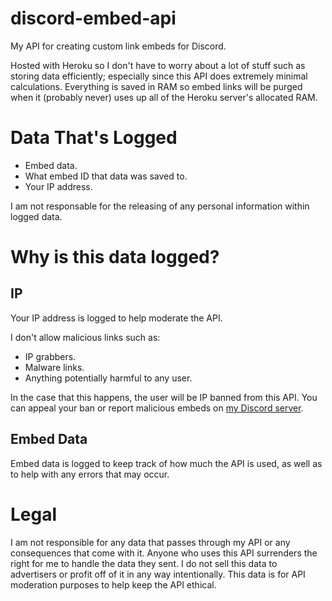 # discord-embed-api

My API for creating custom link embeds for Discord.

Hosted with Heroku so I don't have to worry about a lot of stuff such as storing data efficiently; especially since this API does extremely minimal calculations. Everything is saved in RAM so embed links will be purged when it (probably never) uses up all of the Heroku server's allocated RAM.

# Data That's Logged

 - Embed data.
 - What embed ID that data was saved to.
 - Your IP address.

I am not responsable for the releasing of any personal information within logged data.

# Why is this data logged?

## IP

Your IP address is logged to help moderate the API.

I don't allow malicious links such as:

 - IP grabbers.
 - Malware links.
 - Anything potentially harmful to any user.

In the case that this happens, the user will be IP banned from this API. You can appeal your ban or report malicious embeds on [my Discord server](https://discord.gg/c9ESSur).

## Embed Data

Embed data is logged to keep track of how much the API is used, as well as to help with any errors that may occur.

# Legal

I am not responsible for any data that passes through my API or any consequences that come with it. Anyone who uses this API surrenders the right for me to handle the data they sent. I do not sell this data to advertisers or profit off of it in any way intentionally. This data is for API moderation purposes to help keep the API ethical.
